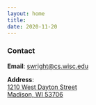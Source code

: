 ```yaml
---
layout: home
title: 
date: 2020-11-20
---
```


### Contact

**Email**: [swright@cs.wisc.edu](mailto:swright@cs.wisc.edu)

**Address**:  
  [1210 West Dayton Street  
  Madison, WI 53706](https://www.google.com/search?q=1210+West+Dayton+Street+Madison%2C+WI+53706&oq=1210+West+Dayton+Street+Madison%2C+WI+53706&gs_lcrp=EgZjaHJvbWUyBggAEEUYOTIHCAEQIRigATIHCAIQIRigATIHCAMQIRigATIHCAQQIRigATIHCAUQIRigATIHCAYQIRirAtIBBzU0MWowajeoAgCwAgA&sourceid=chrome&ie=UTF-8)